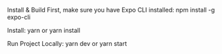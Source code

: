 Install & Build
First, make sure you have Expo CLI installed: npm install -g expo-cli

Install: yarn or yarn install

Run Project Locally: yarn dev or yarn start
